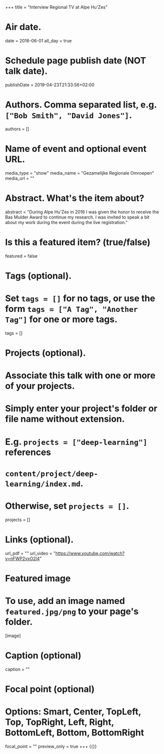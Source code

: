 +++
title = "Interview Regional TV at Alpe Hu'Zes"

# Air date.
date = 2016-06-01
all_day = true
# Schedule page publish date (NOT talk date).
publishDate = 2019-04-23T21:33:56+02:00

# Authors. Comma separated list, e.g. `["Bob Smith", "David Jones"]`.
authors = []

# Name of event and optional event URL.
media_type = "show"
media_name = "Gezamelijke Regionale Omroepen"
media_url = ""

# Abstract. What's the item about?
abstract = "During Alpe Hu'Zes in 2016 I was given the honor to receive the Bas Mulder Award to continue my research. I was invited to speak a bit about my work during the event during the live registration."

# Is this a featured item? (true/false)
featured = false

# Tags (optional).
#   Set `tags = []` for no tags, or use the form `tags = ["A Tag", "Another Tag"]` for one or more tags.
tags = []

# Projects (optional).
#   Associate this talk with one or more of your projects.
#   Simply enter your project's folder or file name without extension.
#   E.g. `projects = ["deep-learning"]` references 
#   `content/project/deep-learning/index.md`.
#   Otherwise, set `projects = []`.
projects = []

# Links (optional).
url_pdf = ""
url_video = "https://www.youtube.com/watch?v=nFWP2vxO2l4"

# Featured image
# To use, add an image named `featured.jpg/png` to your page's folder. 
[image]
  # Caption (optional)
  caption = ""

  # Focal point (optional)
  # Options: Smart, Center, TopLeft, Top, TopRight, Left, Right, BottomLeft, Bottom, BottomRight
  focal_point = ""
  preview_only = true
+++
{{<youtube nFWP2vxO2l4>}}